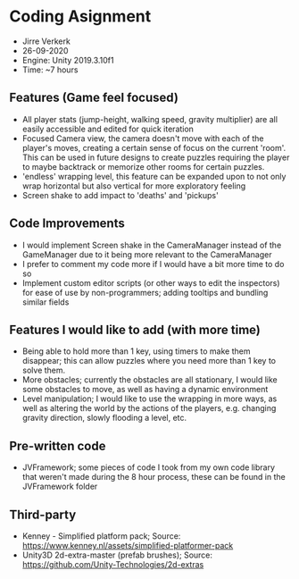 # Coding Asignment
- Jirre Verkerk
- 26-09-2020
- Engine: Unity 2019.3.10f1
- Time: ~7 hours

## Features (Game feel focused)
- All player stats (jump-height, walking speed, gravity multiplier) are all easily accessible and edited for quick iteration
- Focused Camera view, the camera doesn't move with each of the player's moves, creating a certain sense of focus on the current 'room'. This can be used in future designs to create puzzles requiring the player to maybe backtrack or memorize other rooms for certain puzzles.
- 'endless' wrapping level, this feature can be expanded upon to not only wrap horizontal but also vertical for more exploratory feeling
- Screen shake to add impact to 'deaths' and 'pickups'

## Code Improvements
- I would implement Screen shake in the CameraManager instead of the GameManager due to it being more relevant to the CameraManager
- I prefer to comment my code more if I would have a bit more time to do so
- Implement custom editor scripts (or other ways to edit the inspectors) for ease of use by non-programmers; adding tooltips and bundling similar fields

## Features I would like to add (with more time)
- Being able to hold more than 1 key, using timers to make them disappear; this can allow puzzles where you need more than 1 key to solve them.
- More obstacles; currently the obstacles are all stationary, I would like some obstacles to move, as well as having a dynamic environment
- Level manipulation; I would like to use the wrapping in more ways, as well as altering the world by the actions of the players, e.g. changing gravity direction, slowly flooding a level, etc.

## Pre-written code
- JVFramework; some pieces of code I took from my own code library that weren't made during the 8 hour process, these can be found in the JVFramework folder

## Third-party
- Kenney - Simplified platform pack; Source: https://www.kenney.nl/assets/simplified-platformer-pack
- Unity3D 2d-extra-master (prefab brushes); Source: https://github.com/Unity-Technologies/2d-extras
